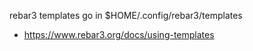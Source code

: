 rebar3 templates go in $HOME/.config/rebar3/templates

- https://www.rebar3.org/docs/using-templates
